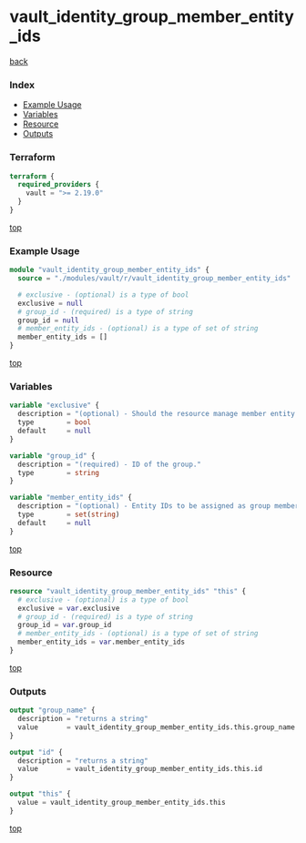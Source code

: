 # vault_identity_group_member_entity_ids

[back](../vault.md)

### Index

- [Example Usage](#example-usage)
- [Variables](#variables)
- [Resource](#resource)
- [Outputs](#outputs)

### Terraform

```terraform
terraform {
  required_providers {
    vault = ">= 2.19.0"
  }
}
```

[top](#index)

### Example Usage

```terraform
module "vault_identity_group_member_entity_ids" {
  source = "./modules/vault/r/vault_identity_group_member_entity_ids"

  # exclusive - (optional) is a type of bool
  exclusive = null
  # group_id - (required) is a type of string
  group_id = null
  # member_entity_ids - (optional) is a type of set of string
  member_entity_ids = []
}
```

[top](#index)

### Variables

```terraform
variable "exclusive" {
  description = "(optional) - Should the resource manage member entity ids exclusively? Beware of race conditions when disabling exclusive management"
  type        = bool
  default     = null
}

variable "group_id" {
  description = "(required) - ID of the group."
  type        = string
}

variable "member_entity_ids" {
  description = "(optional) - Entity IDs to be assigned as group members."
  type        = set(string)
  default     = null
}
```

[top](#index)

### Resource

```terraform
resource "vault_identity_group_member_entity_ids" "this" {
  # exclusive - (optional) is a type of bool
  exclusive = var.exclusive
  # group_id - (required) is a type of string
  group_id = var.group_id
  # member_entity_ids - (optional) is a type of set of string
  member_entity_ids = var.member_entity_ids
}
```

[top](#index)

### Outputs

```terraform
output "group_name" {
  description = "returns a string"
  value       = vault_identity_group_member_entity_ids.this.group_name
}

output "id" {
  description = "returns a string"
  value       = vault_identity_group_member_entity_ids.this.id
}

output "this" {
  value = vault_identity_group_member_entity_ids.this
}
```

[top](#index)